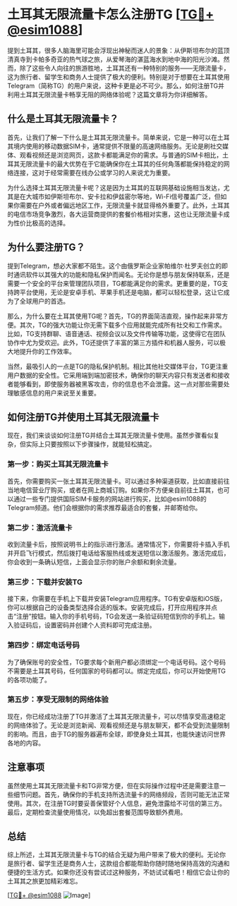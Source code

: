 # 土耳其无限流量卡怎么注册TG [[TG💪+ @esim1088](https://t.me/s/esim1088)]

提到土耳其，很多人脑海里可能会浮现出神秘而迷人的景象：从伊斯坦布尔的蓝顶清真寺到卡帕多奇亚的热气球之旅，从爱琴海的湛蓝海水到地中海的阳光沙滩。然而，除了这些令人向往的旅游胜地，土耳其还有一种特别的服务——无限流量卡，这为旅行者、留学生和商务人士提供了极大的便利。特别是对于想要在土耳其使用Telegram（简称TG）的用户来说，这种卡更是必不可少。那么，如何注册TG并利用土耳其无限流量卡畅享无阻的网络体验呢？这篇文章将为你详细解答。

## 什么是土耳其无限流量卡？

首先，让我们了解一下什么是土耳其无限流量卡。简单来说，它是一种可以在土耳其境内使用的移动数据SIM卡，通常提供不限量的高速网络服务。无论是刷社交媒体、观看视频还是浏览网页，这款卡都能满足你的需求。与普通的SIM卡相比，土耳其无限流量卡的最大优势在于它能确保你在土耳其的任何角落都能保持稳定的网络连接，这对于经常需要在线办公或学习的人来说尤为重要。

为什么选择土耳其无限流量卡呢？这是因为土耳其的互联网基础设施相当发达，尤其是在大城市如伊斯坦布尔、安卡拉和伊兹密尔等地，Wi-Fi信号覆盖广泛，但如果你需要在户外或者偏远地区工作，无限流量卡就显得格外重要了。此外，土耳其的电信市场竞争激烈，各大运营商提供的套餐价格相对实惠，这也让无限流量卡成为性价比极高的选择。

## 为什么要注册TG？

提到Telegram，想必大家都不陌生。这个由俄罗斯企业家帕维尔·杜罗夫创立的即时通讯软件以其强大的功能和隐私保护而闻名。无论你是想与朋友保持联系，还是需要一个安全的平台来管理团队项目，TG都能满足你的需求。更重要的是，TG支持跨平台使用，无论是安卓手机、苹果手机还是电脑，都可以轻松登录，这让它成为了全球用户的首选。

那么，为什么要在土耳其使用TG呢？首先，TG的界面简洁直观，操作起来非常方便。其次，TG的强大功能让你无需下载多个应用就能完成所有社交和工作需求。比如，TG支持群聊、语音通话、视频会议以及文件传输等功能，这使得它在团队协作中尤为受欢迎。此外，TG还提供了丰富的第三方插件和机器人服务，可以极大地提升你的工作效率。

当然，最吸引人的一点是TG的隐私保护机制。相比其他社交媒体平台，TG更注重用户数据的安全性。它采用端到端加密技术，确保你的聊天内容只有发送者和接收者能够看到，即使服务器被黑客攻击，你的信息也不会泄露。这一点对那些需要处理敏感信息的用户来说至关重要。

## 如何注册TG并使用土耳其无限流量卡

现在，我们来谈谈如何注册TG并结合土耳其无限流量卡使用。虽然步骤看似复杂，但实际上只要按照以下步骤操作，就能轻松搞定。

### 第一步：购买土耳其无限流量卡

首先，你需要购买一张土耳其无限流量卡。可以通过多种渠道获取，比如直接前往当地电信营业厅购买，或者在网上商城订购。如果你不方便亲自前往土耳其，也可以通过一些专门提供国际SIM卡服务的网站进行购买，比如@esim1088的Telegram频道。他们会根据你的需求推荐最适合的套餐，并邮寄给你。

### 第二步：激活流量卡

收到流量卡后，按照说明书上的指示进行激活。通常情况下，你需要将卡插入手机并开启飞行模式，然后拨打电话给客服热线或发送短信以激活服务。激活完成后，你会收到一条确认短信，上面会显示你的账户余额和剩余流量。

### 第三步：下载并安装TG

接下来，你需要在手机上下载并安装Telegram应用程序。TG有安卓版和iOS版，你可以根据自己的设备类型选择合适的版本。安装完成后，打开应用程序并点击“注册”按钮。输入你的手机号码，TG会发送一条验证码短信到你的手机上。输入验证码后，设置密码并创建个人资料即可完成注册。

### 第四步：绑定电话号码

为了确保账号的安全性，TG要求每个新用户都必须绑定一个电话号码。这个号码不需要是土耳其号码，任何国家的号码都可以。绑定完成后，你可以开始使用TG的各项功能了。

### 第五步：享受无限制的网络体验

现在，你已经成功注册了TG并激活了土耳其无限流量卡，可以尽情享受高速稳定的网络体验了。无论是浏览新闻、观看视频还是与朋友聊天，都不会受到流量限制的影响。而且，由于TG的服务器遍布全球，即使身处土耳其，也能快速访问世界各地的内容。

## 注意事项

虽然使用土耳其无限流量卡和TG非常方便，但在实际操作过程中还是需要注意一些细节问题。首先，确保你的手机支持所选流量卡的网络频段，否则可能无法正常使用。其次，在注册TG时要妥善保管好个人信息，避免泄露给不可信的第三方。最后，定期检查流量使用情况，以免超出套餐范围导致额外费用。

## 总结

综上所述，土耳其无限流量卡与TG的结合无疑为用户带来了极大的便利。无论你是旅行者、留学生还是商务人士，这款组合都能帮助你随时随地保持高效的沟通和便捷的生活方式。如果你还没有尝试过这种服务，不妨试试看吧！相信它会让你的土耳其之旅更加精彩难忘。

[[TG💪+ @esim1088](https://t.me/s/esim1088) ![Image](https://i.postimg.cc/4NQfJmqS/Snipaste-2025-05-13-00-14-12.png)]